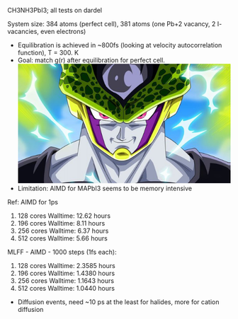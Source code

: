 CH3NH3PbI3; all tests on dardel

System size: 384 atoms (perfect cell), 381 atoms (one Pb+2 vacancy, 2 I- vacancies, even electrons) 

- Equilibration is achieved in ~800fs (looking at velocity autocorrelation function), T = 300. K
- Goal: match g(r) after equilibration for perfect cell. ![perfect cell](./perfect_cell.jpeg "Perfect cell")
- Limitation: AIMD for MAPbI3 seems to be memory intensive

Ref: AIMD for 1ps
   1. 128 cores
   Walltime: 12.62 hours
   2. 196 cores
   Walltime: 8.11 hours
   3. 256 cores
   Walltime: 6.37 hours
   4. 512 cores
   Walltime: 5.66 hours

MLFF - AIMD - 1000 steps (1fs each):
   1. 128 cores
   Walltime: 2.3585 hours
   2. 196 cores
   Walltime: 1.4380 hours
   3. 256 cores
   Walltime: 1.1643 hours
   4. 512 cores
   Walltime: 1.0440 hours

- Diffusion events, need ~10 ps at the least for halides, more for cation diffusion